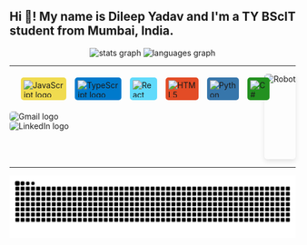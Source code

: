 <h2 align="left">Hi 👋! My name is Dileep Yadav and I'm a TY BScIT student from Mumbai, India.</h2>

<div align="center">
  <img src="https://github-readme-stats.vercel.app/api?username=Dileep01712&include_all_commits=true&count_private=true&theme=dracula" height="150" alt="stats graph" />
  <img src="https://github-readme-stats.vercel.app/api/top-langs?username=Dileep01712&layout=compact&langs_count=5&theme=dracula" height="150" alt="languages graph" />
</div>

<hr clear="both">
<img align="right" height="150" src="https://raw.githubusercontent.com/Tarikul-Islam-Anik/Animated-Fluent-Emojis/master/Emojis/Smilies/Robot.png" alt="Robot" style="border-radius: 5px; box-shadow: 0 4px 8px rgba(0, 0, 0, 0.1); margin-left: 20px;" />

<div align="left" style="display: flex; align-items: center; gap: 15px; margin: 20px;">
  <img src="https://cdn.jsdelivr.net/gh/devicons/devicon/icons/javascript/javascript-original.svg" height="30" alt="JavaScript logo" style="border-radius: 5px; background-color: #f0db4f; padding: 5px;" />
  <img src="https://cdn.jsdelivr.net/gh/devicons/devicon/icons/typescript/typescript-original.svg" height="30" alt="TypeScript logo" style="border-radius: 5px; background-color: #007acc; padding: 5px;" />
  <img src="https://cdn.jsdelivr.net/gh/devicons/devicon/icons/react/react-original.svg" height="30" alt="React logo" style="border-radius: 5px; background-color: #61dafb; padding: 5px;" />
  <img src="https://cdn.jsdelivr.net/gh/devicons/devicon/icons/html5/html5-original.svg" height="30" alt="HTML5 logo" style="border-radius: 5px; background-color: #e34c26; padding: 5px;" />
  <img src="https://cdn.jsdelivr.net/gh/devicons/devicon/icons/python/python-original.svg" height="30" alt="Python logo" style="border-radius: 5px; background-color: #3776ab; padding: 5px;" />
  <img src="https://cdn.jsdelivr.net/gh/devicons/devicon/icons/csharp/csharp-original.svg" height="30" alt="C# logo" style="border-radius: 5px; background-color: #239120; padding: 5px;" />
</div>

<div align="left">
  <div>
    <a href="mailto:dy3398214@gmail.com" target="_blank" style="text-decoration: none;">
      <img src="https://img.shields.io/badge/Gmail-D14836?style=for-the-badge&logo=gmail&logoColor=white" height="35" alt="Gmail logo" style="border-radius: 5px;" />
    </a>
  </div>
  <div>
    <a href="https://www.linkedin.com/in/dileep-yadav-9b947727b" target="_blank" style="text-decoration: none;">
      <img src="https://img.shields.io/badge/LinkedIn-0077B5?style=for-the-badge&logo=linkedin&logoColor=white" height="35" alt="LinkedIn logo" style="border-radius: 5px;" />
    </a>
  </div>
</div>

<br clear="both">
<hr clear="both">
<img src="https://raw.githubusercontent.com/Dileep01712/Dileep01712/output/snake.svg" alt="Snake animation" />